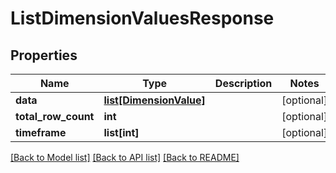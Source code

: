 # ListDimensionValuesResponse

## Properties
Name | Type | Description | Notes
------------ | ------------- | ------------- | -------------
**data** | [**list[DimensionValue]**](DimensionValue.md) |  | [optional] 
**total_row_count** | **int** |  | [optional] 
**timeframe** | **list[int]** |  | [optional] 

[[Back to Model list]](../README.md#documentation-for-models) [[Back to API list]](../README.md#documentation-for-api-endpoints) [[Back to README]](../README.md)


